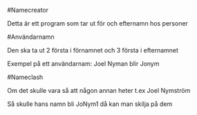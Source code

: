 #Namecreator

Detta är ett program som tar ut för och efternamn hos personer

#Användarnamn

Den ska ta ut 2 första i förnamnet och 3 första i efternamnet

Exempel på ett användarnam: Joel Nyman blir Jonym

#Nameclash

Om det skulle vara så att någon annan heter t.ex Joel Nymström

Så skulle hans namn bli JoNym1 då kan man skilja på dem





